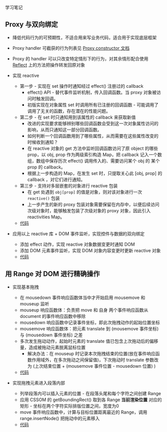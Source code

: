 学习笔记

## Proxy 与双向绑定

- 降低代码行为的可预期性，不适合用来写业务代码，适合用于实现底层框架
- Proxy handler 可截获的行为列表见 [Proxy constructor 文档](https://developer.mozilla.org/en-US/docs/Web/JavaScript/Reference/Global_Objects/Proxy/Proxy#Handler_functions)
- Proxy 的 handler 可以只改变特定情形下的行为，对其余情形配合使用 [Reflect](https://developer.mozilla.org/en-US/docs/Web/JavaScript/Reference/Global_Objects/Reflect) 上的方法把操作转发回原对象

- 实现 reactive
  - 第一步 - 实现在 set 操作时通知经过 effect() 注册过的 callback
    - effect() API - 替代事件监听机制，传入回调函数。当 proxy 对象被访问时触发回调。
    - 初版实现在对象属性 set 时调用所有已注册的回调函数 - 可能调用了调用了无关的函数，存在潜在的性能问题。
  - 第二步 - 在 set 时只通知用到该属性的 callback 来获取新值
    - 改进的实现要求能够辨别哪些回调函数会受到这一次对象属性访问的影响，从而只通知这一部分回调函数。
    - 如何判断一个回调函数用到了哪些属性，从而需要在这些属性改变的时候收到通知？
    - 在 reactive 对象的 get 方法中监听回调函数访问了原 object 的哪些 prop，以 obj, prop 作为两级索引构造 Map，把 callback 记入一个数组，数组中保存历次 effect() 调用传入的、需要访问某个 obj 的 某个 prop 的 callback。
    - 根据上一步构造的 Map，在发生 set 时，只提取关心此 [obj, prop] 的 callback ，对它们进行通知。
  - 第三步 - 支持对多层嵌套的对象进行 reactive 包装
    - 在 get 处遇到 `obj[prop]` 的值是对象，则对该对象进行一次 `reactive()` 包装
    - 上一步产生的新的 proxy 包装对象需要保留在内存中，以便后续访问次级对象时，能够触发包装了次级对象的 proxy 对象，因此引入 reactivities Map。
  - [代码](reactive.html)

- 应用以上 reactive 库 + DOM 事件监听，实现控件与数据的双向绑定
  - 添加 effect 动作，实现 reactive 对象数据变更时通知 DOM
  - 添加 DOM 元素事件监听，实现 DOM 对象内容变更时更新 reactive 对象
  - [代码](reactive-bind.html)

## 用 Range 对 DOM 进行精确操作

- 实现基本拖拽
  - 在 mousedown 事件响应函数体当中才开始启用 mousemove 和 mouseup 监听
  - mouseup 响应函数体：负责把 move 和 自身 两个事件响应函数从 document 的事件响应函数中移除
  - mousedown 响应函数中记录事件坐标，即此次拖拽动作的起始位置坐标
  - mousemove 响应函数体：把元素 translate 到 (mousemove 事件坐标) 与 (mousedown 事件坐标) 之差
  - 多次发生拖动动作，起始时元素的 translate 值已包含上次拖动后的偏移量，造成被拖动元素脱离鼠标位置
    - 解决办法：在 mouseup 时记录本次拖拽结束的位置(放在事件响应函数作用域外，在多次拖动之间保留值)，下次拖动时 translate 参数改为 (上次结束位置 + (mousemove 事件位置 - mousedown 位置) )
  - [代码](drag-transform.html)

- 实现拖拽元素进入段落内部
  - 列举段落内可以插入元素的位置 - 在段落头尾和每个字符之间创建 Range
  - 应用 CSSOM 的 getBoundingRect() 取到各 Range **当前渲染位置** 对应的矩形 - 坐标在两个字符实际排版位置之间，宽度为0
  - move 事件响应函数中，计算与目标位置距离最近的 Range，调用 range.insertNode() 把拖动中的元素移入
  - [代码](drag-range.html)